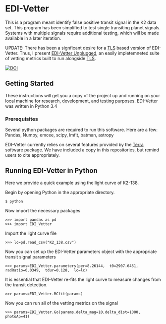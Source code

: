 # EDI-Vetter
This is a program meant identify false positive transit signal in the K2 data set. This program has been simplified to test single transiting planet signals. Systems with multiple signals require additional testing, which will be made available in a later iteration.

UPDATE: There has been a signficant desire for a [TLS](https://github.com/hippke/tls) based version of EDI-Vetter. Thus, I present [EDI-Vetter Unplugged](https://github.com/jonzink/EDI_Vetter_unplugged), an easily impletemneted suite of vetting metrics built to run alongside [TLS](https://github.com/hippke/tls).

<a href="https://zenodo.org/badge/latestdoi/200920137"><img src="https://zenodo.org/badge/200920137.svg" alt="DOI"></a>   

## Getting Started

These instructions will get you a copy of the project up and running on your local machine for research, development, and testing purposes. EDI-Vetter was written in Python 3.4 

### Prerequisites

Several python packages are required to run this software. Here are a few: Pandas, Numpy, emcee, scipy, lmfit, batman, astropy

EDI-Vetter currently relies on several features provided by the [Terra](https://github.com/petigura/terra) software package. We have included a copy in this repositories, but remind users to cite appropriately.  




## Running EDI-Vetter in Python

Here we provide a quick example using the light curve of K2-138.

Begin by opening Python in the appropriate directory. 
```
$ python
```
Now import the necessary packages
```
>>> import pandas as pd
>>> import EDI_Vetter
```
Import the light curve file
```
>>> lc=pd.read_csv("K2_138.csv")
```
Now you can set up the EDI-Vetter parameters object with the appropriate transit signal parameters 
```
>>> params=EDI_Vetter.parameters(per=8.26144,  t0=2907.6451,  radRatio=0.0349,  tdur=0.128,  lc=lc)
```
It is essential that EDI-Vetter re-fits the light curve to measure changes from the transit detection.
```
>>> params=EDI_Vetter.MCfit(params)
```
Now you can run all of the vetting metrics on the signal
```
>>> params=EDI_Vetter.Go(params,delta_mag=10,delta_dist=1000, photoAp=41)
```
